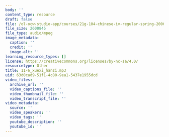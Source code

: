 ```yaml
---
body: ''
content_type: resource
draft: false
file: /ol-ocw-studio-app/courses/21g-104-chinese-iv-regular-spring-2006/11-6_xuexi_hanzi.mp3
file_size: 2600845
file_type: audio/mpeg
image_metadata:
  caption: ''
  credit: ''
  image-alt: ''
learning_resource_types: []
license: https://creativecommons.org/licenses/by-nc-sa/4.0/
resourcetype: Other
title: 11-6_xuexi_hanzi.mp3
uid: 63d0cad9-51f1-4c80-9ea1-5437e1955dcd
video_files:
  archive_url: ''
  video_captions_file: ''
  video_thumbnail_file: ''
  video_transcript_file: ''
video_metadata:
  source: ''
  video_speakers: ''
  video_tags: ''
  youtube_description: ''
  youtube_id: ''
---
```

